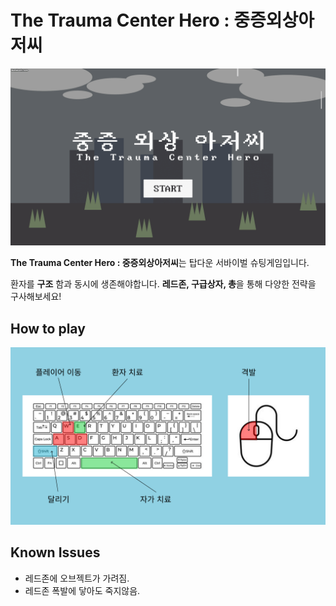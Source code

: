 # The Trauma Center Hero : 중증외상아저씨

![GIF](start.gif) 


**The Trauma Center Hero : 중증외상아저씨**는 탑다운 서바이벌 슈팅게임입니다. 

환자를 **구조** 함과 동시에 생존해야합니다.
**레드존, 구급상자, 총**을 통해 다양한 전략을 구사해보세요!

## How to play
![PNG](keyboardandmouse.png)


## Known Issues
- 레드존에 오브젝트가 가려짐.
- 레드존 폭발에 닿아도 죽지않음.

